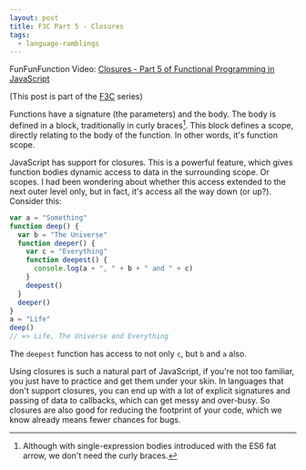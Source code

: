 ```yaml
---
layout: post
title: F3C Part 5 - Closures
tags:
  - language-ramblings
---
```

FunFunFunction Video: [Closures - Part 5 of Functional Programming in JavaScript](https://www.youtube.com/watch?v=CQqwU2Ixu-U&list=PL0zVEGEvSaeEd9hlmCXrk5yUyqUag-n84&index=5)

(This post is part of the [F3C](/f3c/) series)

Functions have a signature (the parameters) and the body. The body is defined in a block, traditionally in curly braces[^n]. This block defines a scope, directly relating to the body of the function. In other words, it's function scope. 

JavaScript has support for closures. This is a powerful feature, which gives function bodies dynamic access to data in the surrounding scope. Or scopes. I had been wondering about whether this access extended to the next outer level only, but in fact, it's access all the way down (or up?). Consider this:

```javascript
var a = "Something"
function deep() {
  var b = "The Universe"
  function deeper() {
    var c = "Everything"
    function deepest() {
      console.log(a + ", " + b + " and " + c)
    }
    deepest()
  }
  deeper()
}
a = "Life"
deep()
// => Life, The Universe and Everything
```

The `deepest` function has access to not only `c`, but `b` and `a` also.

Using closures is such a natural part of JavaScript, if you're not too familiar, you just have to practice and get them under your skin. In languages that don't support closures, you can end up with a lot of explicit signatures and passing of data to callbacks, which can get messy and over-busy. So closures are also good for reducing the footprint of your code, which we know already means fewer chances for bugs. 


[^n]: Although with single-expression bodies introduced with the ES6 fat arrow, we don't need the curly braces.
 


